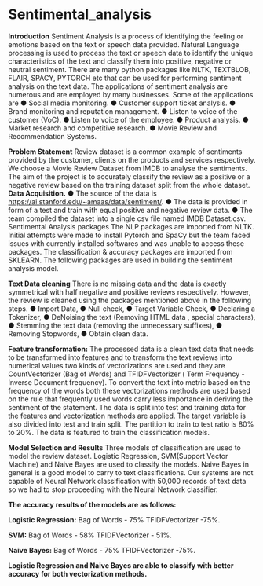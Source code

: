 # Sentimental_analysis

**Introduction**
Sentiment Analysis is a process of identifying the feeling or emotions based on the text or speech data provided. Natural Language processing is used to process the text or speech data to identify the unique characteristics of the text and classify them into positive, negative or neutral sentiment. There are many python packages like NLTK, TEXTBLOB, FLAIR, SPACY, PYTORCH etc that can be used for performing sentiment analysis on the text data.
The applications of sentiment analysis are numerous and are employed by many businesses. Some of the applications are
● Social media monitoring.
● Customer support ticket analysis.
● Brand monitoring and reputation management.
● Listen to voice of the customer (VoC).
● Listen to voice of the employee.
● Product analysis.
● Market research and competitive research.
● Movie Review and Recommendation Systems.

**Problem Statement** 
Review dataset is a common example of sentiments provided by the customer, clients on the products and services respectively. We choose a Movie Review Dataset from IMDB to analyse the sentiments. The aim of the project is to accurately classify the review as a positive or a negative review based on the training dataset split from the whole dataset.
**Data Acquisition.**
● The source of the data is
https://ai.stanford.edu/~amaas/data/sentiment/.
● The data is provided in form of a test and train with equal positive and negative review data.
● The team compiled the dataset into a single csv file named IMDB Dataset.csv.
Sentimental Analysis packages
The NLP packages are imported from NLTK. Initial attempts were made to install Pytorch and SpaCy but the team faced issues with currently installed softwares and was unable to access these packages. The classification & accuracy packages are imported from SKLEARN. The following packages are used in building the sentiment analysis model.

**Text Data cleaning** 
There is no missing data and the data is exactly symmetrical with half negative and positive reviews respectively. However, the review is cleaned using the packages mentioned above in the following steps.
● Import Data,
● Null check,
● Target Variable Check,
● Declaring a Tokenizer,
● DeNoising the text (Removing HTML data , special characters),
● Stemming the text data (removing the unnecessary suffixes),
● Removing Stopwords,
● Obtain clean data.

**Feature transformation:**
The processed data is a clean text data that needs to be transformed into features and to transform the text reviews into numerical values two kinds of vectorizations are used and they are CountVectorizer (Bag of Words) and TFIDFVectorizer ( Term Frequency -Inverse Document frequency). To convert the text into metric based on the frequency of the words both these vectorizations methods are used based on the rule that frequently used words carry less importance in deriving the sentiment of the statement.
The data is split into test and training data for the features and vectorization methods are applied. The target variable is also divided into test and train split. The partition to train to test ratio is 80% to 20%. The data is featured to train the classification models.

**Model Selection and Results**
Three models of classification are used to model the review dataset. Logistic Regression, SVM(Support Vector Machine) and Naive Bayes are used to classify the models. Naive Bayes in general is a good model to carry to text classifications. Our systems are not capable of Neural Network classification with 50,000 records of text data so we had to stop proceeding with the Neural Network classifier.

**The accuracy results of the models are as follows:**

**Logistic Regression:** 
Bag of Words - 75%
TFIDFVectorizer -75%.

**SVM:**
Bag of Words - 58%
TFIDFVectorizer - 51%.

**Naive Bayes:**
Bag of Words - 75%
TFIDFVectorizer -75%.

**Logistic Regression and Naive Bayes are able to classify with better accuracy for both vectorization methods.**
 
